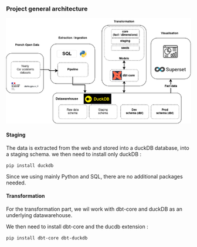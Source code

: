 ### Project general architecture
![alt general architecture for the capstone project](capstone_project_drux.png)

#### Staging 
The data is extracted from the web and stored into a duckDB database, into a staging schema.
we then need to install only duckDB :
```
pip install duckdb
```
Since we using mainly Python and SQL, there are no additional packages needed.

#### Transformation
For the transformation part, we wil work with dbt-core and duckDB as an underlying datawarehouse.

We then need to install dbt-core and the ducdb extension : 
```
pip install dbt-core dbt-duckdb
```